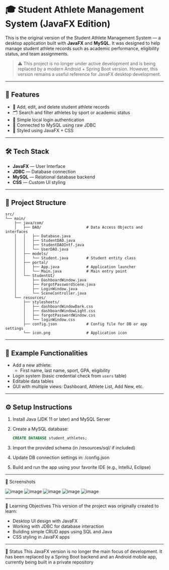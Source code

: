 # 🎓 Student Athlete Management System (JavaFX Edition)

This is the original version of the Student Athlete Management System — a desktop application built with **JavaFX** and **MySQL**. It was designed to help manage student athlete records such as academic performance, eligibility status, and team assignments.

> ⚠️ This project is no longer under active development and is being replaced by a modern Android + Spring Boot version. However, this version remains a useful reference for JavaFX desktop development.

---

## 🧩 Features

- 👤 Add, edit, and delete student athlete records
- 🗂️ Search and filter athletes by sport or academic status
- 🔐 Simple local login authentication
- 💾 Connected to MySQL using raw JDBC
- 🎨 Styled using JavaFX + CSS

---

## 🛠️ Tech Stack

- **JavaFX** — User Interface
- **JDBC** — Database connection
- **MySQL** — Relational database backend
- **CSS** — Custom UI styling

---

## 📁 Project Structure

```plaintext
src/
└── main/
    ├── java/com/
    │   ├── DAO/                    # Data Access Objects and interfaces
    │   │   ├── Database.java
    │   │   ├── StudentDAO.java
    │   │   ├── StudentDAOIntf.java
    │   │   └── UserDAO.java
    │   ├── models/
    │   │   └── Student.java        # Student entity class
    │   ├── portal/
    │   │   ├── App.java            # Application launcher
    │   │   └── Main.java           # Main entry point
    │   └── StudentUI/
    │       ├── DashboardWindow.java
    │       ├── ForgotPasswordScene.java
    │       ├── LoginWindow.java
    │       └── SceneController.java
    └── resources/
        ├── stylesheets/
        │   ├── dashboardWindowDark.css
        │   ├── dashboardWindowLight.css
        │   ├── forgotPasswordWindow.css
        │   └── loginWindow.css
        ├── config.json             # Config file for DB or app settings
        └── icon.png                # Application icon
```
---

## 🧪 Example Functionalities

- Add a new athlete:
  - First name, last name, sport, GPA, eligibility
- Login system (basic credential check from `users` table)
- Editable data tables
- GUI with multiple views: Dashboard, Athlete List, Add New, etc.

---

## ⚙️ Setup Instructions

1. Install Java (JDK 11 or later) and MySQL Server
2. Create a MySQL database:
   ```sql
   CREATE DATABASE student_athletes;
3. Import the provided schema (in /resources/sql/ if included)

4. Update DB connection settings in: /config.json
5. Build and run the app using your favorite IDE (e.g., IntelliJ, Eclipse)

---

📸 Screenshots

![image](https://github.com/user-attachments/assets/1fc6ac12-5056-444a-b176-f6e269d74a38)
![image](https://github.com/user-attachments/assets/7c42bac5-7574-4a07-8d8f-3b2e428b8442)
![image](https://github.com/user-attachments/assets/d37690fd-77cf-4781-abe4-d20835a212d0)
![image](https://github.com/user-attachments/assets/faed919a-5c56-474a-b389-2afdb7fc2a5e)
![image](https://github.com/user-attachments/assets/296c2616-a960-43f8-8c95-31641fdd1f5a)

---

🧠 Learning Objectives
This version of the project was originally created to learn:

- Desktop UI design with JavaFX
- Working with JDBC for database interaction
- Building simple CRUD apps using SQL and Java
- CSS styling in JavaFX apps

---

📌 Status
This JavaFX version is no longer the main focus of development. It has been replaced by a Spring Boot backend and an Android mobile app, currently being built in a private repository
